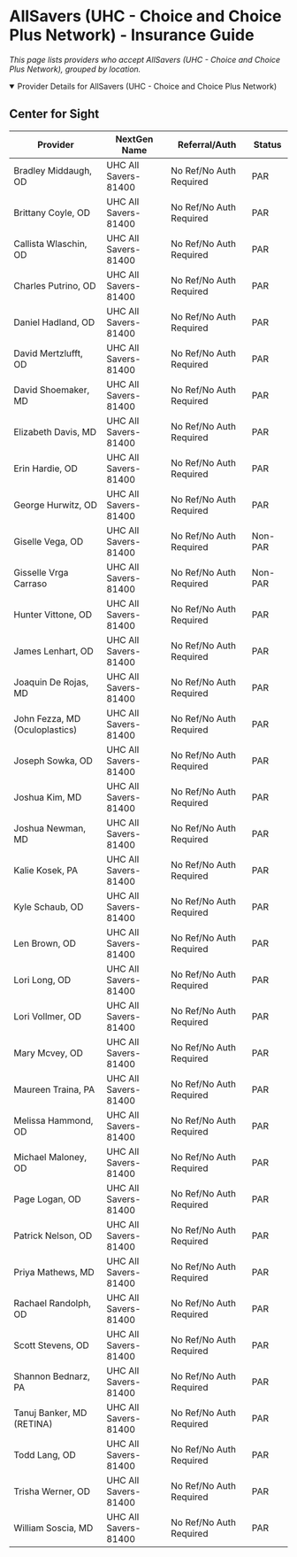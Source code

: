 # AllSavers (UHC - Choice and Choice Plus Network) - Insurance Guide

*This page lists providers who accept AllSavers (UHC - Choice and Choice Plus Network), grouped by location.*

<details open><summary>Provider Details for AllSavers (UHC - Choice and Choice Plus Network)</summary>

## Center for Sight

| Provider | NextGen Name | Referral/Auth | Status |
|----------|-------------|--------------|--------|
| Bradley Middaugh, OD | UHC All Savers-81400 | No Ref/No Auth Required | PAR |
| Brittany Coyle, OD | UHC All Savers-81400 | No Ref/No Auth Required | PAR |
| Callista Wlaschin, OD | UHC All Savers-81400 | No Ref/No Auth Required | PAR |
| Charles Putrino, OD | UHC All Savers-81400 | No Ref/No Auth Required | PAR |
| Daniel Hadland, OD | UHC All Savers-81400 | No Ref/No Auth Required | PAR |
| David Mertzlufft, OD | UHC All Savers-81400 | No Ref/No Auth Required | PAR |
| David Shoemaker, MD | UHC All Savers-81400 | No Ref/No Auth Required | PAR |
| Elizabeth Davis, MD | UHC All Savers-81400 | No Ref/No Auth Required | PAR |
| Erin Hardie, OD | UHC All Savers-81400 | No Ref/No Auth Required | PAR |
| George Hurwitz, OD | UHC All Savers-81400 | No Ref/No Auth Required | PAR |
| Giselle Vega, OD | UHC All Savers-81400 | No Ref/No Auth Required | Non-PAR |
| Gisselle Vrga Carraso | UHC All Savers-81400 | No Ref/No Auth Required | Non-PAR |
| Hunter Vittone, OD | UHC All Savers-81400 | No Ref/No Auth Required | PAR |
| James Lenhart, OD | UHC All Savers-81400 | No Ref/No Auth Required | PAR |
| Joaquin De Rojas, MD | UHC All Savers-81400 | No Ref/No Auth Required | PAR |
| John Fezza, MD (Oculoplastics) | UHC All Savers-81400 | No Ref/No Auth Required | PAR |
| Joseph Sowka, OD | UHC All Savers-81400 | No Ref/No Auth Required | PAR |
| Joshua Kim, MD | UHC All Savers-81400 | No Ref/No Auth Required | PAR |
| Joshua Newman, MD | UHC All Savers-81400 | No Ref/No Auth Required | PAR |
| Kalie Kosek, PA | UHC All Savers-81400 | No Ref/No Auth Required | PAR |
| Kyle Schaub, OD | UHC All Savers-81400 | No Ref/No Auth Required | PAR |
| Len Brown, OD | UHC All Savers-81400 | No Ref/No Auth Required | PAR |
| Lori Long, OD | UHC All Savers-81400 | No Ref/No Auth Required | PAR |
| Lori Vollmer, OD | UHC All Savers-81400 | No Ref/No Auth Required | PAR |
| Mary Mcvey, OD | UHC All Savers-81400 | No Ref/No Auth Required | PAR |
| Maureen Traina, PA | UHC All Savers-81400 | No Ref/No Auth Required | PAR |
| Melissa Hammond, OD | UHC All Savers-81400 | No Ref/No Auth Required | PAR |
| Michael Maloney, OD | UHC All Savers-81400 | No Ref/No Auth Required | PAR |
| Page Logan, OD | UHC All Savers-81400 | No Ref/No Auth Required | PAR |
| Patrick Nelson, OD | UHC All Savers-81400 | No Ref/No Auth Required | PAR |
| Priya Mathews, MD | UHC All Savers-81400 | No Ref/No Auth Required | PAR |
| Rachael Randolph, OD | UHC All Savers-81400 | No Ref/No Auth Required | PAR |
| Scott Stevens, OD | UHC All Savers-81400 | No Ref/No Auth Required | PAR |
| Shannon Bednarz, PA | UHC All Savers-81400 | No Ref/No Auth Required | PAR |
| Tanuj Banker, MD (RETINA) | UHC All Savers-81400 | No Ref/No Auth Required | PAR |
| Todd Lang, OD | UHC All Savers-81400 | No Ref/No Auth Required | PAR |
| Trisha Werner, OD | UHC All Savers-81400 | No Ref/No Auth Required | PAR |
| William Soscia, MD | UHC All Savers-81400 | No Ref/No Auth Required | PAR |

</details>

